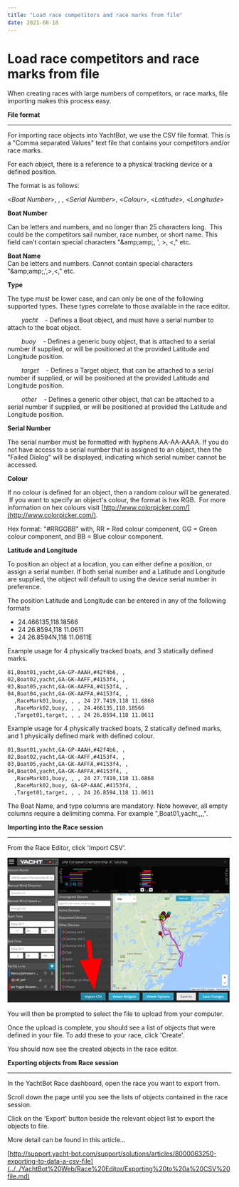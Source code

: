 ```yaml
---
title: "Load race competitors and race marks from file"
date: 2021-08-18
---
```

# Load race competitors and race marks from file

When creating races with large numbers of competitors, or race marks, file importing makes this process easy.

  

**File format**

* * *

For importing race objects into YachtBot, we use the CSV file format. This is a "Comma separated Values" text file that contains your competitors and/or race marks.

For each object, there is a reference to a physical tracking device or a defined position.

  

The format is as follows: 

<_Boat Number_\>, <Boat Name>, <Type>, <_Serial Number_\>, <_Colour_\>, <_Latitude_\>, <_Longitude_\>

  

**Boat Number** 

Can be letters and numbers, and no longer than 25 characters long.  This could be the competitors sail number, race number, or short name. This field can't contain special characters "&amp;amp;amp;, ', >, <," etc.

  

**Boat Name**  
Can be letters and numbers. Cannot contain special characters "&amp;amp;amp;,',>,<," etc.

  

**Type**

The type must be lower case, and can only be one of the following supported types. These types correlate to those available in the race editor.

        _yacht_    \- Defines a Boat object, and must have a serial number to attach to the boat object.

        _buoy_    \- Defines a generic buoy object, that is attached to a serial number if supplied, or will be positioned at the provided Latitude and Longitude position.  

        _target_    \- Defines a Target object, that can be attached to a serial number if supplied, or will be positioned at the provided Latitude and Longitude position.

        _other_    - Defines a generic other object, that can be attached to a serial number if supplied, or will be positioned at provided the Latitude and Longitude position.

  

**Serial Number**

The serial number must be formatted with hyphens AA-AA-AAAA. If you do not have access to a serial number that is assigned to an object, then the "Failed Dialog" will be displayed, indicating which serial number cannot be accessed.

  

**Colour**

If no colour is defined for an object, then a random colour will be generated.  If you want to specify an object's colour, the format is hex RGB.  For more information on hex colours visit [http://www.colorpicker.com/](http://www.colorpicker.com/).  

Hex format: "#RRGGBB" with, RR = Red colour component, GG = Green colour component, and BB = Blue colour component.  

  

**Latitude and Longitude**

To position an object at a location, you can either define a position, or assign a serial number. If both serial number and a Latitude and Longitude are supplied, the object will default to using the device serial number in preference.

The position Latitude and Longitude can be entered in any of the following formats

*   24.466135,118.18566
*   24 26.8594,118 11.0611
*   24 26.8594N,118 11.0611E

  

Example usage for 4 physically tracked boats, and 3 statically defined marks.

  

```
01,Boat01,yacht,GA-GP-AAAH,#42f4b6, ,
02,Boat02,yacht,GA-GK-AAFF,#4153f4, ,
03,Boat05,yacht,GA-GK-AAFFA,#4153f4, ,
04,Boat04,yacht,GA-GK-AAFFA,#4153f4, ,
  ,RaceMark01,buoy, , , 24 27.7419,118 11.6868
  ,RaceMark02,buoy, , , 24.466135,118.18566
  ,Target01,target, , , 24 26.8594,118 11.0611
```

  

Example usage for 4 physically tracked boats, 2 statically defined marks, and 1 physically defined mark with defined colour.

```
01,Boat01,yacht,GA-GP-AAAH,#42f4b6, ,
02,Boat02,yacht,GA-GK-AAFF,#4153f4, ,
03,Boat05,yacht,GA-GK-AAFFA,#4153f4, ,
04,Boat04,yacht,GA-GK-AAFFA,#4153f4, ,
  ,RaceMark01,buoy, , , 24 27.7419,118 11.6868
  ,RaceMark02,buoy, GA-GP-AAAC,#4153f4, ,
  ,Target01,target, , , 24 26.8594,118 11.0611
```

  

The Boat Name, and type columns are mandatory. Note however, all empty columns require a delimiting comma. For example ",Boat01,yacht,,,,".

  

  

**Importing into the Race session**

* * *

From the Race Editor, click 'Import CSV'.

  

<img src="../../../assets/images/1Vi3GkCCcUCkugYf7IbrOYMYp2TjJB9L3g.png" alt=""  />

  

You will then be prompted to select the file to upload from your computer.

Once the upload is complete, you should see a list of objects that were defined in your file. To add these to your race, click 'Create'.

  

You should now see the created objects in the race editor.

  

  

**Exporting objects from Race session**

* * *

In the YachtBot Race dashboard, open the race you want to export from.

Scroll down the page until you see the lists of objects contained in the race session.

Click on the 'Export' button beside the relevant object list to export the objects to file. 

More detail can be found in this article...

[http://support.yacht-bot.com/support/solutions/articles/8000063250-exporting-to-data-a-csv-file](../../YachtBot%20Web/Race%20Editor/Exporting%20to%20a%20CSV%20file.md)
